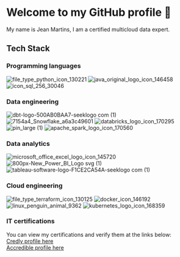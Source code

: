 # Welcome to my GitHub profile 👋

My name is Jean Martins, I am a certified multicloud data expert.

## Tech Stack

### Programming languages 

![file_type_python_icon_130221](https://github.com/martins-jean/martins-jean/assets/118685801/cacede6b-83e6-434d-a511-2aa255cf16b0)
![java_original_logo_icon_146458](https://github.com/martins-jean/martins-jean/assets/118685801/422bc414-650c-43bc-8e1a-f7264186d55b)
![icon_sql_256_30046](https://github.com/martins-jean/martins-jean/assets/118685801/9a20d2b8-0c8e-48f6-b4ab-1f176a20aa49)

### Data engineering

![dbt-logo-500AB0BAA7-seeklogo com (1)](https://github.com/martins-jean/martins-jean/assets/118685801/db0ced12-d002-4f09-89b3-d0a0d0b04aba)
![7154a4_Snowflake_a6a3c49601](https://github.com/martins-jean/martins-jean/assets/118685801/f71f4044-ef45-4de1-ba9f-42573a53686e)
![databricks_logo_icon_170295](https://github.com/martins-jean/martins-jean/assets/118685801/4fc81b5f-8f1a-445b-8733-8ab12ba34bb4)
![pin_large (1)](https://github.com/martins-jean/martins-jean/assets/118685801/a9c1a24d-d79f-42f5-b307-de2e0e47b9a3)
![apache_spark_logo_icon_170560](https://github.com/martins-jean/martins-jean/assets/118685801/aebc7ea0-1cae-4dcb-9cfe-3fe9f9ecd0d3)

### Data analytics

![microsoft_office_excel_logo_icon_145720](https://github.com/martins-jean/martins-jean/assets/118685801/d15d7702-d0f3-4ab6-aed4-97481d4ccdd2)
![800px-New_Power_BI_Logo svg (1)](https://github.com/martins-jean/martins-jean/assets/118685801/9e4fb8e4-ad6a-415f-92ba-7c36f4d41579)
![tableau-software-logo-F1CE2CA54A-seeklogo com (1)](https://github.com/martins-jean/martins-jean/assets/118685801/83b46a6a-979c-46e8-9961-dd0737cc773d)

### Cloud engineering

![file_type_terraform_icon_130125](https://github.com/martins-jean/martins-jean/assets/118685801/9ba99821-4e7d-4ee8-beef-78c50b0dc7aa)
![docker_icon_146192](https://github.com/martins-jean/martins-jean/assets/118685801/b41ffdb3-2d75-4ff3-bcf3-99b50137d52f)
![linux_penguin_animal_9362](https://github.com/martins-jean/martins-jean/assets/118685801/8708f287-8a0d-41f2-969c-097c612c525c)
![kubernetes_logo_icon_168359](https://github.com/martins-jean/martins-jean/assets/118685801/92613fa6-5539-4ec4-9a64-5e0a880f803f)

### IT certifications

You can view my certifications and verify them at the links below: <br>
<a href="https://www.credly.com/users/jean-martins.ai">Credly profile here</a> <br>
<a href="https://www.credential.net/profile/2023dataengineer/wallet#gs.4zazkd">Accredible profile here</a>
